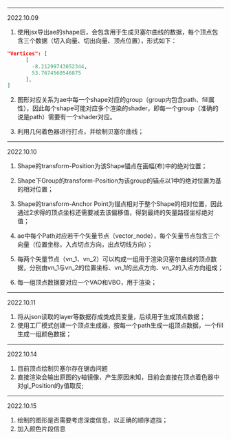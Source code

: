 
---
2022.10.09
1. 使用jsx导出ae的shape后，会包含用于生成贝塞尔曲线的数据，每个顶点包含三个数据（切入向量、切出向量、顶点位置），形式如下：
```json
"Vertices": [
      [
        -8.21299743652344,
        53.7674560546875
      ],
]
```
2. 图形对应关系为ae中每一个shape对应的group（group内包含path、fill属性），因此每个shape可能对应多个渲染的shader，即每一个group（准确的说是path）需要有一个shader对应。

3. 利用几何着色器进行打点，并绘制贝塞尔曲线；

---
2022.10.10
1. Shape的transform-Position为该Shape锚点在画幅(布)中的绝对位置；
2. Shape下Group的transform-Position为该group的锚点以1中的绝对位置为基的相对位置；
3. Shape的transform-Anchor Point为锚点相对于整个Shape的相对位置，因此通过2求得的顶点坐标还需要减去该偏移值，得到最终的矢量路径坐标绝对值；

4. ae中每个Path对应若干个矢量节点（vector_node），每个矢量节点包含三个向量（位置坐标，入点切点方向，出点切线方向）；

5. 每两个矢量节点（vn_1、vn_2）可以构成一组用于渲染贝塞尔曲线的顶点数据，分别由vn_1与vn_2的位置坐标、vn_1的出点方向、vn_2的入点方向组成；

6. 每一组顶点数据要对应一个VAO和VBO，用于渲染；

---
2022.10.11
1. 将从json读取的layer等数据存成类成员变量，后续用于生成顶点数据；
2. 使用工厂模式创建一个顶点生成器，按每一个path生成一组顶点数据，一个fill生成一组颜色数据；

---
2022.10.14
1. 目前顶点绘制贝塞尔存在锯齿问题
2. 直接渲染会输出原图的y轴镜像，产生原因未知，目前会直接在顶点着色器中对gl_Position的y值取反;

---
2022.10.15
1. 绘制的图形是否需要考虑深度信息，以正确的顺序遮挡；
2. 加入颜色片段信息






